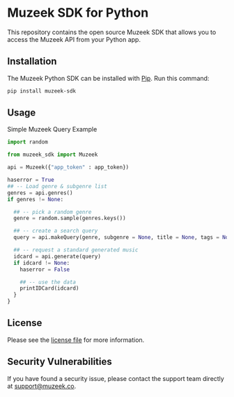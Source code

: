 # Muzeek SDK for Python

This repository contains the open source Muzeek SDK that allows you to access the Muzeek API from your Python app.

## Installation

The Muzeek Python SDK can be installed with [Pip](https://pip.pypa.io/en/stable/installing/). Run this command:

```sh
pip install muzeek-sdk
```

## Usage

Simple Muzeek Query Example

```Python
import random

from muzeek_sdk import Muzeek

api = Muzeek({"app_token" : app_token})

haserror = True
## -- Load genre & subgenre list
genres = api.genres()
if genres != None:

  ## -- pick a random genre
  genre = random.sample(genres.keys())

  ## -- create a search query
  query = api.makeQuery(genre, subgenre = None, title = None, tags = None)

  ## -- request a standard generated music
  idcard = api.generate(query)
  if idcard != None:
    haserror = False

    ## -- use the data
    printIDCard(idcard)
  }
}
```

## License

Please see the [license file](https://github.com/muzeek/python-sdk/blob/master/LICENSE) for more information.

## Security Vulnerabilities

If you have found a security issue, please contact the support team directly at [support@muzeek.co](mailto:support@muzeek.co).
